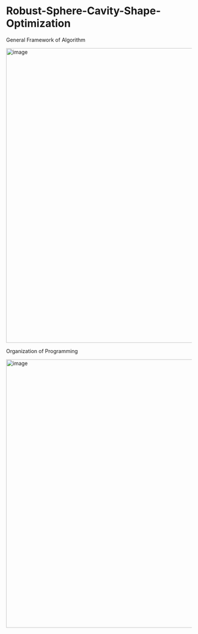 # Robust-Sphere-Cavity-Shape-Optimization

General Framework of Algorithm 

<img width="797" alt="image" src="https://github.com/user-attachments/assets/dc423e39-d4cd-437d-8cb8-1d5f63d9e765">



Organization of Programming

<img width="726" alt="image" src="https://github.com/user-attachments/assets/b3e08543-713c-400b-ad83-c4048da93d82">

